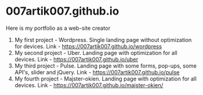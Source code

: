 # 007artik007.github.io
Here is my portfolio as a web-site creator
1. My first project - Wordpress. Single landing page without optimization for devices. Link - https://007artik007.github.io/wordpress
2. My second project - Uber. Landing page with optimization for all devices. Link - https://007artik007.github.io/uber
3. My third project - Pulse. Landing page with some forms, pop-ups, some API's, slider and jQuery. Link - https://007artik007.github.io/pulse
4. My fourth project - Majster-okien. Landing page with optimization for all devices. Link - https://007artik007.github.io/majster-okien/
